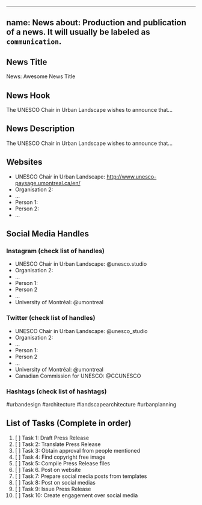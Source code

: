 --------
name: News
about: Production and publication of a news. It will usually be labeled as `communication`.
--------

<!-- Issue title should mirror the News Title. -->

## News Title

News: Awesome News Title

## News Hook

The UNESCO Chair in Urban Landscape wishes to announce that...

## News Description

The UNESCO Chair in Urban Landscape wishes to announce that...

## Websites
* UNESCO Chair in Urban Landscape: http://www.unesco-paysage.umontreal.ca/en/
* Organisation 2:
* ...
* Person 1:
* Person 2:
* ... 

## Social Media Handles
### Instagram (check list of handles)
* UNESCO Chair in Urban Landscape: @unesco.studio
* Organisation 2:
* ...
* Person 1:
* Person 2
* ...
* University of Montréal: @umontreal 

### Twitter (check list of handles)
* UNESCO Chair in Urban Landscape: @unesco_studio
* Organisation 2:
* ...
* Person 1:
* Person 2
* ...
* University of Montréal: @umontreal
* Canadian Commission for UNESCO: @CCUNESCO 

### Hashtags (check list of hashtags)
#urbandesign #architecture #landscapearchitecture #urbanplanning

## List of Tasks (Complete in order)

1. [ ] Task 1: Draft Press Release
2. [ ] Task 2: Translate Press Release
3. [ ] Task 3: Obtain approval from people mentioned
4. [ ] Task 4: Find copyright free image
5. [ ] Task 5: Compile Press Release files
6. [ ] Task 6. Post on website
7. [ ] Task 7: Prepare social media posts from templates
8. [ ] Task 8: Post on social medias
9. [ ] Task 9: Issue Press Release
10. [ ] Task 10: Create engagement over social media
